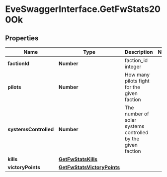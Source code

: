 # EveSwaggerInterface.GetFwStats200Ok

## Properties
Name | Type | Description | Notes
------------ | ------------- | ------------- | -------------
**factionId** | **Number** | faction_id integer | 
**pilots** | **Number** | How many pilots fight for the given faction | 
**systemsControlled** | **Number** | The number of solar systems controlled by the given faction | 
**kills** | [**GetFwStatsKills**](GetFwStatsKills.md) |  | 
**victoryPoints** | [**GetFwStatsVictoryPoints**](GetFwStatsVictoryPoints.md) |  | 


